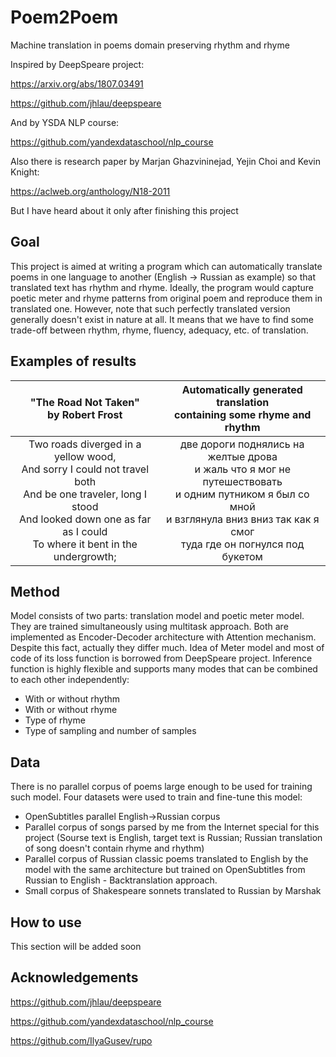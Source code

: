 # Poem2Poem
Machine translation in poems domain preserving rhythm and rhyme

Inspired by DeepSpeare project:

https://arxiv.org/abs/1807.03491

https://github.com/jhlau/deepspeare

And by YSDA NLP course:

https://github.com/yandexdataschool/nlp_course

Also there is research paper by Marjan Ghazvininejad, Yejin Choi and Kevin Knight:

https://aclweb.org/anthology/N18-2011

But I have heard about it only after finishing this project


## Goal

This project is aimed at writing a program which can automatically translate poems in one language to another (English -> Russian as example) so that translated text has rhythm and rhyme. Ideally, the program would capture poetic meter and rhyme patterns from original poem and reproduce them in translated one. However, note that such perfectly translated version generally doesn't exist in nature at all. It means that we have to find some trade-off between rhythm, rhyme, fluency, adequacy, etc. of translation.


## Examples of results

| "The Road Not Taken"<br>by Robert Frost | Automatically generated translation<br>containing some rhyme and rhythm |
| :---: | :---: |
| Two roads diverged in a yellow wood,<br>And sorry I could not travel both<br>And be one traveler, long I stood<br>And looked down one as far as I could<br>To where it bent in the undergrowth; | две дороги поднялись на желтые дрова<br>и жаль что я мог не путешествовать<br>и одним путником я был со мной<br>и взглянула вниз вниз так как я смог<br>туда где он погнулся под букетом |

## Method

Model consists of two parts: translation model and poetic meter model. They are trained simultaneously using multitask approach. Both are implemented as Encoder-Decoder architecture with Attention mechanism. Despite this fact, actually they differ much. Idea of Meter model and most of code of its loss function is borrowed from DeepSpeare project.
Inference function is highly flexible and supports many modes that can be combined to each other independently:
- With or without rhythm
- With or without rhyme
- Type of rhyme
- Type of sampling and number of samples



## Data

There is no parallel corpus of poems large enough to be used for training such model. Four datasets were used to train and fine-tune this model:
- OpenSubtitles parallel English->Russian corpus
- Parallel corpus of songs parsed by me from the Internet special for this project (Sourse text is English, target text is Russian; Russian translation of song doesn't contain rhyme and rhythm)
- Parallel corpus of Russian classic poems translated to English by the model with the same architecture but trained on OpenSubtitles from Russian to English - Backtranslation approach.
- Small corpus of Shakespeare sonnets translated to Russian by Marshak

## How to use

This section will be added soon

## Acknowledgements

https://github.com/jhlau/deepspeare

https://github.com/yandexdataschool/nlp_course

https://github.com/IlyaGusev/rupo
